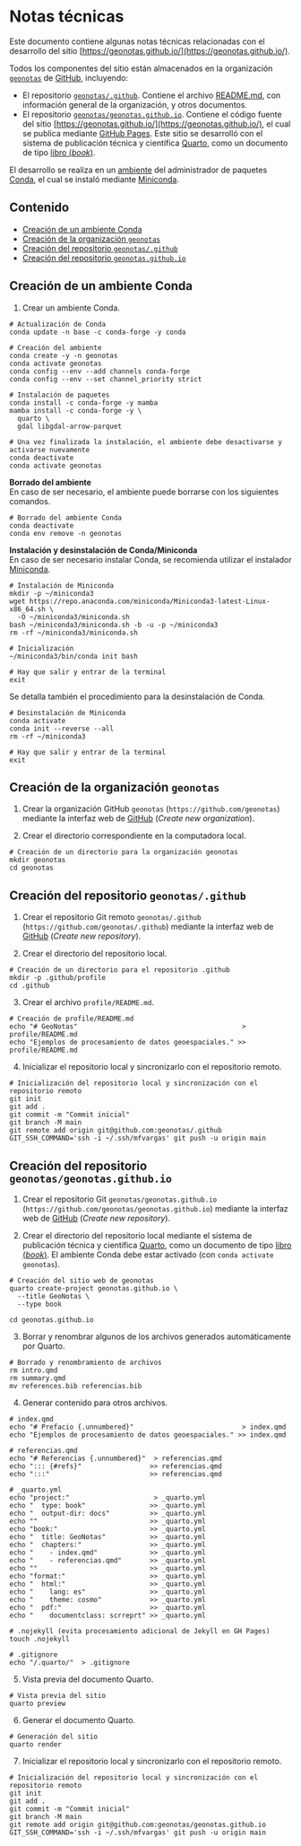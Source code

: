 # Notas técnicas
Este documento contiene algunas notas técnicas relacionadas con el desarrollo del sitio [https://geonotas.github.io/](https://geonotas.github.io/).

Todos los componentes del sitio están almacenados en la organización [`geonotas`](https://github.com/geonotas) de [GitHub](https://github.com), incluyendo:

- El repositorio [`geonotas/.github`](https://github.com/geonotas/.github). Contiene el archivo [README.md](https://github.com/geonotas/.github/blob/main/profile/README.md), con información general de la organización, y otros documentos.
- El repositorio [`geonotas/geonotas.github.io`](https://github.com/geonotas/geonotas.github.io). Contiene el código fuente del sitio [https://geonotas.github.io/](https://geonotas.github.io/), el cual se publica mediante [GitHub Pages](https://pages.github.com/). Este sitio se desarrolló con el sistema de publicación técnica y científica [Quarto](https://quarto.org/), como un documento de tipo [libro (*book*)](https://quarto.org/docs/books/).

El desarrollo se realiza en un [ambiente](https://conda.io/projects/conda/en/latest/user-guide/concepts/environments.html) del administrador de paquetes [Conda](https://docs.conda.io), el cual se instaló mediante [Miniconda](https://docs.conda.io/projects/miniconda).

## Contenido
- [Creación de un ambiente Conda](#creaci%C3%B3n-de-un-ambiente-conda)
- [Creación de la organización `geonotas`](#creaci%C3%B3n-de-la-organizaci%C3%B3n-geonotas)
- [Creación del repositorio `geonotas/.github`](#creaci%C3%B3n-del-repositorio-geonotasgithub)
- [Creación del repositorio `geonotas.github.io`](#creaci%C3%B3n-del-repositorio-geonotasgeonotasgithubio)

## Creación de un ambiente Conda
1. Crear un ambiente Conda.
```shell
# Actualización de Conda
conda update -n base -c conda-forge -y conda

# Creación del ambiente
conda create -y -n geonotas
conda activate geonotas
conda config --env --add channels conda-forge
conda config --env --set channel_priority strict

# Instalación de paquetes
conda install -c conda-forge -y mamba
mamba install -c conda-forge -y \
  quarto \
  gdal libgdal-arrow-parquet

# Una vez finalizada la instalación, el ambiente debe desactivarse y activarse nuevamente
conda deactivate
conda activate geonotas
```

**Borrado del ambiente**  
En caso de ser necesario, el ambiente puede borrarse con los siguientes comandos.
```shell
# Borrado del ambiente Conda
conda deactivate
conda env remove -n geonotas
```

**Instalación y desinstalación de Conda/Miniconda**  
En caso de ser necesario instalar Conda, se recomienda utilizar el instalador [Miniconda](https://docs.conda.io/projects/miniconda/).
```shell
# Instalación de Miniconda
mkdir -p ~/miniconda3
wget https://repo.anaconda.com/miniconda/Miniconda3-latest-Linux-x86_64.sh \
  -O ~/miniconda3/miniconda.sh
bash ~/miniconda3/miniconda.sh -b -u -p ~/miniconda3
rm -rf ~/miniconda3/miniconda.sh

# Inicialización
~/miniconda3/bin/conda init bash

# Hay que salir y entrar de la terminal
exit
```

Se detalla también el procedimiento para la desinstalación de Conda.
```shell
# Desinstalación de Miniconda
conda activate
conda init --reverse --all
rm -rf ~/miniconda3

# Hay que salir y entrar de la terminal
exit
```

## Creación de la organización `geonotas`
1. Crear la organización GitHub `geonotas` (`https://github.com/geonotas`) mediante la interfaz web de [GitHub](https://github.com/) (*Create new organization*).

2. Crear el directorio correspondiente en la computadora local.
```shell
# Creación de un directorio para la organización geonotas
mkdir geonotas
cd geonotas
```

## Creación del repositorio `geonotas/.github`
1. Crear el repositorio Git remoto `geonotas/.github` (`https://github.com/geonotas/.github`) mediante la interfaz web de [GitHub](https://github.com/) (*Create new repository*).

2. Crear el directorio del repositorio local.
```shell
# Creación de un directorio para el repositorio .github
mkdir -p .github/profile
cd .github
```

3. Crear el archivo `profile/README.md`.
```shell
# Creación de profile/README.md
echo "# GeoNotas"                                         > profile/README.md
echo "Ejemplos de procesamiento de datos geoespaciales." >> profile/README.md
```

4. Inicializar el repositorio local y sincronizarlo con el repositorio remoto.
```shell
# Inicialización del repositorio local y sincronización con el repositorio remoto
git init
git add .
git commit -m "Commit inicial"
git branch -M main
git remote add origin git@github.com:geonotas/.github
GIT_SSH_COMMAND='ssh -i ~/.ssh/mfvargas' git push -u origin main
```

## Creación del repositorio `geonotas/geonotas.github.io`
1. Crear el repositorio Git `geonotas/geonotas.github.io` (`https://github.com/geonotas/geonotas.github.io`) mediante la interfaz web de [GitHub](https://github.com/) (*Create new repository*).

2. Crear el directorio del repositorio local mediante el sistema de publicación técnica y científica [Quarto](https://quarto.org/), como un documento de tipo [libro (*book*)](https://quarto.org/docs/books/). El ambiente Conda debe estar activado (con `conda activate geonotas`).
```shell
# Creación del sitio web de geonotas
quarto create-project geonotas.github.io \
  --title GeoNotas \
  --type book

cd geonotas.github.io
```

3. Borrar y renombrar algunos de los archivos generados automáticamente por Quarto.
```shell
# Borrado y renombramiento de archivos
rm intro.qmd
rm summary.qmd
mv references.bib referencias.bib
```

4. Generar contenido para otros archivos.
```shell
# index.qmd
echo "# Prefacio {.unnumbered}"                           > index.qmd
echo "Ejemplos de procesamiento de datos geoespaciales." >> index.qmd

# referencias.qmd
echo "# Referencias {.unnumbered}"  > referencias.qmd
echo "::: {#refs}"                 >> referencias.qmd
echo ":::"                         >> referencias.qmd

# _quarto.yml
echo "project:"                     > _quarto.yml
echo "  type: book"                >> _quarto.yml
echo "  output-dir: docs"          >> _quarto.yml
echo ""                            >> _quarto.yml
echo "book:"                       >> _quarto.yml
echo "  title: GeoNotas"           >> _quarto.yml
echo "  chapters:"                 >> _quarto.yml
echo "    - index.qmd"             >> _quarto.yml
echo "    - referencias.qmd"       >> _quarto.yml
echo ""                            >> _quarto.yml
echo "format:"                     >> _quarto.yml
echo "  html:"                     >> _quarto.yml
echo "    lang: es"                >> _quarto.yml
echo "    theme: cosmo"            >> _quarto.yml
echo "  pdf:"                      >> _quarto.yml
echo "    documentclass: scrreprt" >> _quarto.yml

# .nojekyll (evita procesamiento adicional de Jekyll en GH Pages)
touch .nojekyll

# .gitignore
echo "/.quarto/"  > .gitignore
```

5. Vista previa del documento Quarto.
```shell
# Vista previa del sitio
quarto preview
```

6. Generar el documento Quarto.
```shell
# Generación del sitio
quarto render
```

7. Inicializar el repositorio local y sincronizarlo con el repositorio remoto.
```shell
# Inicialización del repositorio local y sincronización con el repositorio remoto
git init
git add .
git commit -m "Commit inicial"
git branch -M main
git remote add origin git@github.com:geonotas/geonotas.github.io
GIT_SSH_COMMAND='ssh -i ~/.ssh/mfvargas' git push -u origin main
```